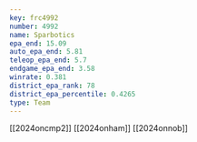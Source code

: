 ```yaml
---
key: frc4992
number: 4992
name: Sparbotics
epa_end: 15.09
auto_epa_end: 5.81
teleop_epa_end: 5.7
endgame_epa_end: 3.58
winrate: 0.381
district_epa_rank: 78
district_epa_percentile: 0.4265
type: Team
---
```

[[2024oncmp2]]
[[2024onham]]
[[2024onnob]]
